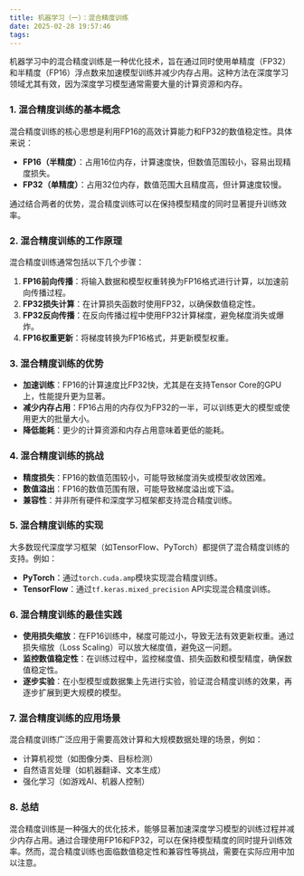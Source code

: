 ```yaml
---
title: 机器学习（一）：混合精度训练
date: 2025-02-28 19:57:46
tags:
---
```


机器学习中的混合精度训练是一种优化技术，旨在通过同时使用单精度（FP32）和半精度（FP16）浮点数来加速模型训练并减少内存占用。这种方法在深度学习领域尤其有效，因为深度学习模型通常需要大量的计算资源和内存。

### 1. **混合精度训练的基本概念**
混合精度训练的核心思想是利用FP16的高效计算能力和FP32的数值稳定性。具体来说：
- **FP16（半精度）**：占用16位内存，计算速度快，但数值范围较小，容易出现精度损失。
- **FP32（单精度）**：占用32位内存，数值范围大且精度高，但计算速度较慢。

通过结合两者的优势，混合精度训练可以在保持模型精度的同时显著提升训练效率。

### 2. **混合精度训练的工作原理**
混合精度训练通常包括以下几个步骤：
1. **FP16前向传播**：将输入数据和模型权重转换为FP16格式进行计算，以加速前向传播过程。
2. **FP32损失计算**：在计算损失函数时使用FP32，以确保数值稳定性。
3. **FP32反向传播**：在反向传播过程中使用FP32计算梯度，避免梯度消失或爆炸。
4. **FP16权重更新**：将梯度转换为FP16格式，并更新模型权重。

### 3. **混合精度训练的优势**
- **加速训练**：FP16的计算速度比FP32快，尤其是在支持Tensor Core的GPU上，性能提升更为显著。
- **减少内存占用**：FP16占用的内存仅为FP32的一半，可以训练更大的模型或使用更大的批量大小。
- **降低能耗**：更少的计算资源和内存占用意味着更低的能耗。

### 4. **混合精度训练的挑战**
- **精度损失**：FP16的数值范围较小，可能导致梯度消失或模型收敛困难。
- **数值溢出**：FP16的数值范围有限，可能导致梯度溢出或下溢。
- **兼容性**：并非所有硬件和深度学习框架都支持混合精度训练。

### 5. **混合精度训练的实现**
大多数现代深度学习框架（如TensorFlow、PyTorch）都提供了混合精度训练的支持。例如：
- **PyTorch**：通过`torch.cuda.amp`模块实现混合精度训练。
- **TensorFlow**：通过`tf.keras.mixed_precision` API实现混合精度训练。

### 6. **混合精度训练的最佳实践**
- **使用损失缩放**：在FP16训练中，梯度可能过小，导致无法有效更新权重。通过损失缩放（Loss Scaling）可以放大梯度值，避免这一问题。
- **监控数值稳定性**：在训练过程中，监控梯度值、损失函数和模型精度，确保数值稳定性。
- **逐步实验**：在小型模型或数据集上先进行实验，验证混合精度训练的效果，再逐步扩展到更大规模的模型。

### 7. **混合精度训练的应用场景**
混合精度训练广泛应用于需要高效计算和大规模数据处理的场景，例如：
- 计算机视觉（如图像分类、目标检测）
- 自然语言处理（如机器翻译、文本生成）
- 强化学习（如游戏AI、机器人控制）

### 8. **总结**
混合精度训练是一种强大的优化技术，能够显著加速深度学习模型的训练过程并减少内存占用。通过合理使用FP16和FP32，可以在保持模型精度的同时提升训练效率。然而，混合精度训练也面临数值稳定性和兼容性等挑战，需要在实际应用中加以注意。
